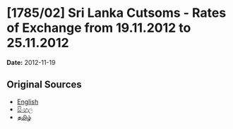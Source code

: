 # [1785/02] Sri Lanka Cutsoms - Rates of Exchange from 19.11.2012 to 25.11.2012

**Date:** 2012-11-19

## Original Sources

- [English](https://documents.gov.lk/view/extra-gazettes/2012/11/1785-02_E.pdf)
- [සිංහල](https://documents.gov.lk/view/extra-gazettes/2012/11/1785-02_S.pdf)
- [தமிழ்](https://documents.gov.lk/view/extra-gazettes/2012/11/1785-02_T.pdf)
